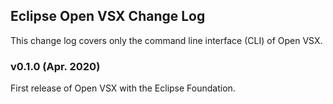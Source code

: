 ## Eclipse Open VSX Change Log

This change log covers only the command line interface (CLI) of Open VSX.

### v0.1.0 (Apr. 2020)

First release of Open VSX with the Eclipse Foundation.
